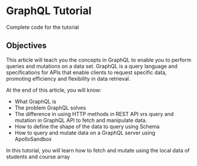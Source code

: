 # GraphQL Tutorial
Complete code for the tutorial 

## Objectives

This article will teach you the concepts in GraphQL to enable you to perform queries and mutations on a data set. GraphQL is a query language and specifications for APIs that enable clients to request specific data, promoting efficiency and flexibility in data retrieval.

At the end of this article, you will know:

- What GraphQL is
- The problem GraphQL solves
- The difference in using HTTP methods in REST API vrs query and mutation in GraphQL API to fetch and manipulate data.
- How to define the shape of the data to query using Schema
- How to query and mutate data on a GraphQL server using ApolloSandbox

In this tutorial, you will learn how to fetch and mutate using the local data of students and course array
